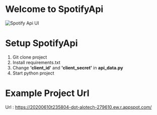 

# Welcome to SpotifyApi
![Spotify Api UI](https://i.hizliresim.com/DoRdXh.png)

# Setup SpotifyApi

 1. Git clone project
 2. Install requirements.txt
 3. Change **'client_id'** and **'client_secret'** in  **api_data.py**
 4. Start python project

# Example Project Url
Url : https://20200610t235804-dot-alotech-279610.ew.r.appspot.com/

